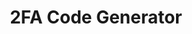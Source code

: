 ---
title: 2FA Code Generator
direct_url: https://projects.calebevans.me/2fa-code-generator/
category: tools
description: Have a handwritten 2FA secret? This is a safe place to generate a code from it!
---